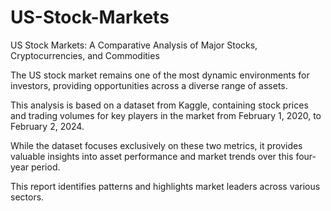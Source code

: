 # US-Stock-Markets
US Stock Markets: A Comparative Analysis of Major Stocks, Cryptocurrencies, and Commodities

The US stock market remains one of the most dynamic environments for investors, providing opportunities across a diverse range of assets.

This analysis is based on a dataset from Kaggle, containing stock prices and trading volumes for key players in the market from February 1, 2020, to February 2, 2024.

While the dataset focuses exclusively on these two metrics, it provides valuable insights into asset performance and market trends over this four-year period.

This report identifies patterns and highlights market leaders across various sectors.
